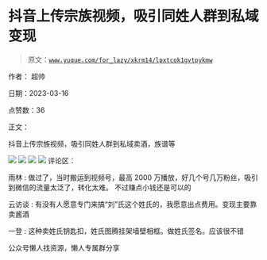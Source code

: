 # 抖音上传宗族视频，吸引同姓人群到私域变现

> 原文：[`www.yuque.com/for_lazy/xkrm14/lpxtcok1gvtpykmw`](https://www.yuque.com/for_lazy/xkrm14/lpxtcok1gvtpykmw)



作者： 超帅



日期：2023-03-16



点赞数：36

<ne-hole id="u1033f556" data-lake-id="u1033f556">

正文：



抖音上传宗族视频，吸引同姓人群到私域卖酒，族谱等



![](img/23dfc121fa09b0ff3b1e5b43157145fb.png)  <ne-p id="u54ea7f2a" data-lake-id="u54ea7f2a">![](img/23038138947661268c4c9114ba6d1664.png)  <ne-p id="u8b12fdaa" data-lake-id="u8b12fdaa">![](img/1ff7f32ab8981b881200c4828461d7a2.png)  <ne-p id="uc798c12d" data-lake-id="uc798c12d">![](img/de0785fdb29edfdfb21c73e2388c9339.png)  <ne-hole id="u098b861e" data-lake-id="u098b861e"><ne-p id="ueba54dc9" data-lake-id="ueba54dc9">评论区：



雨林 : 做过了，当时搬运到视频号，最高 2000 万播放，好几个号几万粉丝，吸引到微信的流量太泛了，转化太难。 不过赚点小钱还是可以的



云访谈 : 有没有人愿意专门来搞“刘”氏这个姓氏的，我愿意出点费用。变现主要靠卖酱酒



一登 : 这种卖姓氏钥匙扣，姓氏图腾挂架墙壁相框。做姓氏签名。应该很不错

<ne-hole id="ua683ed83" data-lake-id="ua683ed83">

公众号懒人找资源，懒人专属群分享

</ne-hole></ne-hole></ne-p></ne-p></ne-p></ne-p></ne-hole>